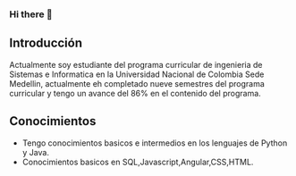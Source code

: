 ### Hi there 👋

## Introducción

Actualmente soy estudiante del programa  curricular de ingenieria de Sistemas e Informatica en la Universidad Nacional de Colombia Sede Medellin, actualmente eh completado nueve semestres del programa curricular y tengo un avance del 86% en el contenido del programa.

## Conocimientos
- Tengo conocimientos basicos e intermedios en los lenguajes de Python y Java.
- Conocimientos basicos en SQL,Javascript,Angular,CSS,HTML.
<!--
**ancgarciamo/ancgarciamo** is a ✨ _special_ ✨ repository because its `README.md` (this file) appears on your GitHub profile.

Here are some ideas to get you started:

- 🔭 I’m currently working on ...
- 🌱 I’m currently learning ...
- 👯 I’m looking to collaborate on ...
- 🤔 I’m looking for help with ...
- 💬 Ask me about ...
- 📫 How to reach me: ...
- 😄 Pronouns: ...
- ⚡ Fun fact: ...
-->
